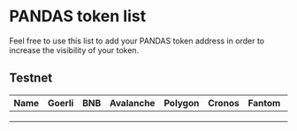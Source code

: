 # PANDAS token list

Feel free to use this list to add your PANDAS token address in order to increase
the visibility of your token.

## Testnet

| Name | Goerli | BNB | Avalanche | Polygon | Cronos | Fantom | Celo |
|------|--------|-----|-----------|---------|--------|--------|------|
|      |        |     |           |         |        |        |      |
|      |        |     |           |         |        |        |      |
|      |        |     |           |         |        |        |      |